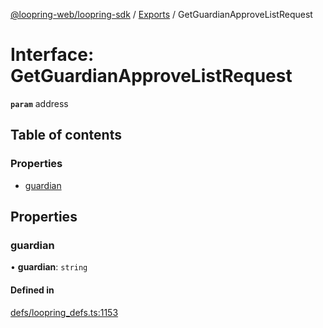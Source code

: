 [@loopring-web/loopring-sdk](../README.md) / [Exports](../modules.md) / GetGuardianApproveListRequest

# Interface: GetGuardianApproveListRequest

**`param`** address

## Table of contents

### Properties

- [guardian](GetGuardianApproveListRequest.md#guardian)

## Properties

### guardian

• **guardian**: `string`

#### Defined in

[defs/loopring_defs.ts:1153](https://github.com/Loopring/loopring_sdk/blob/9d83b66/src/defs/loopring_defs.ts#L1153)
